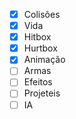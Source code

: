 - [x] Colisões
- [x] Vida
- [x] Hitbox
- [x] Hurtbox
- [x] Animação
- [ ] Armas
- [ ] Efeitos
- [ ] Projeteis
- [ ] IA
